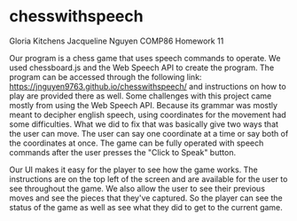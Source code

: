 # chesswithspeech
Gloria Kitchens
Jacqueline Nguyen
COMP86
Homework 11

Our program is a chess game that uses speech commands to operate. We used chessboard.js and the Web Speech API 
to create the program. The program can be accessed through the following link: https://jnguyen9763.github.io/chesswithspeech/ 
and instructions on how to play are provided there as well. Some challenges with this project came mostly from using the 
Web Speech API. Because its grammar was mostly meant to decipher english speech, using coordinates for the movement had 
some difficulties. What we did to fix that was basically give two ways that the user can move. The user can say one coordinate 
at a time or say both of the coordinates at once. The game can be fully operated with speech commands after the user presses 
the "Click to Speak" button.

Our UI makes it easy for the player to see how the game works. The instructions are on the top left of the screen 
and are available for the user to see throughout the game. We also allow the user to see their previous moves and 
see the pieces that they've captured. So the player can see the status of the game as well as see what they did to 
get to the current game.
